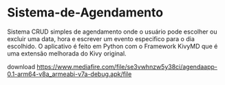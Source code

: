 # Sistema-de-Agendamento
Sistema CRUD simples de agendamento onde o usuário pode escolher ou excluir uma data, hora e escrever um evento especifico para o dia escolhido. O aplicativo é feito em Python com o Framework KivyMD que é uma extensão melhorada do Kivy original.

download https://www.mediafire.com/file/se3vwhnzw5y38ci/agendaapp-0.1-arm64-v8a_armeabi-v7a-debug.apk/file
